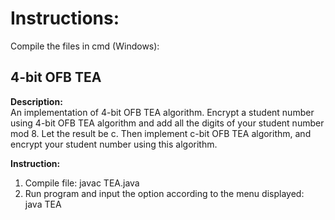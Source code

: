# Instructions:

Compile the files in cmd (Windows):


## 4-bit OFB TEA

**Description:**  
An implementation of 4-bit OFB TEA algorithm. Encrypt a student number using 4-bit OFB TEA algorithm and add all the digits of your student number mod 8. Let the result be c. Then implement c-bit
OFB TEA algorithm, and encrypt your student number using this algorithm.

**Instruction:**
1. Compile file: javac TEA.java
2. Run program and input the option according to the menu displayed:  
   java TEA
